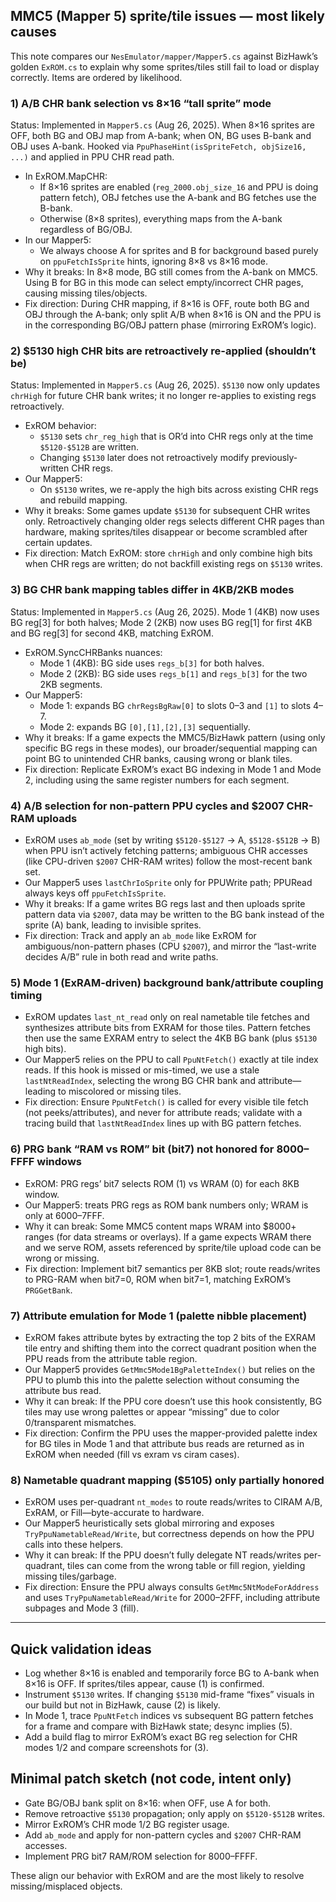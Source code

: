 ## MMC5 (Mapper 5) sprite/tile issues — most likely causes

This note compares our `NesEmulator/mapper/Mapper5.cs` against BizHawk’s golden `ExROM.cs` to explain why some sprites/tiles still fail to load or display correctly. Items are ordered by likelihood.

### 1) A/B CHR bank selection vs 8×16 “tall sprite” mode

Status: Implemented in `Mapper5.cs` (Aug 26, 2025). When 8×16 sprites are OFF, both BG and OBJ map from A-bank; when ON, BG uses B-bank and OBJ uses A-bank. Hooked via `PpuPhaseHint(isSpriteFetch, objSize16, ...)` and applied in PPU CHR read path.

- In ExROM.MapCHR:
  - If 8×16 sprites are enabled (`reg_2000.obj_size_16` and PPU is doing pattern fetch), OBJ fetches use the A-bank and BG fetches use the B-bank.
  - Otherwise (8×8 sprites), everything maps from the A-bank regardless of BG/OBJ.
- In our Mapper5:
  - We always choose A for sprites and B for background based purely on `ppuFetchIsSprite` hints, ignoring 8×8 vs 8×16 mode.
- Why it breaks: In 8×8 mode, BG still comes from the A-bank on MMC5. Using B for BG in this mode can select empty/incorrect CHR pages, causing missing tiles/objects.
- Fix direction: During CHR mapping, if 8×16 is OFF, route both BG and OBJ through the A-bank; only split A/B when 8×16 is ON and the PPU is in the corresponding BG/OBJ pattern phase (mirroring ExROM’s logic).

### 2) $5130 high CHR bits are retroactively re-applied (shouldn’t be)

Status: Implemented in `Mapper5.cs` (Aug 26, 2025). `$5130` now only updates `chrHigh` for future CHR bank writes; it no longer re-applies to existing regs retroactively.

- ExROM behavior:
  - `$5130` sets `chr_reg_high` that is OR’d into CHR regs only at the time `$5120-$512B` are written.
  - Changing `$5130` later does not retroactively modify previously-written CHR regs.
- Our Mapper5:
  - On `$5130` writes, we re-apply the high bits across existing CHR regs and rebuild mapping.
- Why it breaks: Some games update `$5130` for subsequent CHR writes only. Retroactively changing older regs selects different CHR pages than hardware, making sprites/tiles disappear or become scrambled after certain updates.
- Fix direction: Match ExROM: store `chrHigh` and only combine high bits when CHR regs are written; do not backfill existing regs on `$5130` writes.

### 3) BG CHR bank mapping tables differ in 4KB/2KB modes

Status: Implemented in `Mapper5.cs` (Aug 26, 2025). Mode 1 (4KB) now uses BG reg[3] for both halves; Mode 2 (2KB) now uses BG reg[1] for first 4KB and BG reg[3] for second 4KB, matching ExROM.

- ExROM.SyncCHRBanks nuances:
  - Mode 1 (4KB): BG side uses `regs_b[3]` for both halves.
  - Mode 2 (2KB): BG side uses `regs_b[1]` and `regs_b[3]` for the two 2KB segments.
- Our Mapper5:
  - Mode 1: expands BG `chrRegsBgRaw[0]` to slots 0–3 and `[1]` to slots 4–7.
  - Mode 2: expands BG `[0],[1],[2],[3]` sequentially.
- Why it breaks: If a game expects the MMC5/BizHawk pattern (using only specific BG regs in these modes), our broader/sequential mapping can point BG to unintended CHR banks, causing wrong or blank tiles.
- Fix direction: Replicate ExROM’s exact BG indexing in Mode 1 and Mode 2, including using the same register numbers for each segment.

### 4) A/B selection for non-pattern PPU cycles and $2007 CHR-RAM uploads

- ExROM uses `ab_mode` (set by writing `$5120-$5127` → A, `$5128-$512B` → B) when PPU isn’t actively fetching patterns; ambiguous CHR accesses (like CPU-driven `$2007` CHR-RAM writes) follow the most-recent bank set.
- Our Mapper5 uses `lastChrIoSprite` only for PPUWrite path; PPURead always keys off `ppuFetchIsSprite`.
- Why it breaks: If a game writes BG regs last and then uploads sprite pattern data via `$2007`, data may be written to the BG bank instead of the sprite (A) bank, leading to invisible sprites.
- Fix direction: Track and apply an `ab_mode` like ExROM for ambiguous/non-pattern phases (CPU `$2007`), and mirror the “last-write decides A/B” rule in both read and write paths.

### 5) Mode 1 (ExRAM-driven) background bank/attribute coupling timing

- ExROM updates `last_nt_read` only on real nametable tile fetches and synthesizes attribute bits from EXRAM for those tiles. Pattern fetches then use the same EXRAM entry to select the 4KB BG bank (plus `$5130` high bits).
- Our Mapper5 relies on the PPU to call `PpuNtFetch()` exactly at tile index reads. If this hook is missed or mis-timed, we use a stale `lastNtReadIndex`, selecting the wrong BG CHR bank and attribute—leading to miscolored or missing tiles.
- Fix direction: Ensure `PpuNtFetch()` is called for every visible tile fetch (not peeks/attributes), and never for attribute reads; validate with a tracing build that `lastNtReadIndex` lines up with BG pattern fetches.

### 6) PRG bank “RAM vs ROM” bit (bit7) not honored for $8000–$FFFF windows

- ExROM: PRG regs’ bit7 selects ROM (1) vs WRAM (0) for each 8KB window.
- Our Mapper5: treats PRG regs as ROM bank numbers only; WRAM is only at $6000–$7FFF.
- Why it can break: Some MMC5 content maps WRAM into $8000+ ranges (for data streams or overlays). If a game expects WRAM there and we serve ROM, assets referenced by sprite/tile upload code can be wrong or missing.
- Fix direction: Implement bit7 semantics per 8KB slot; route reads/writes to PRG-RAM when bit7=0, ROM when bit7=1, matching ExROM’s `PRGGetBank`.

### 7) Attribute emulation for Mode 1 (palette nibble placement)

- ExROM fakes attribute bytes by extracting the top 2 bits of the EXRAM tile entry and shifting them into the correct quadrant position when the PPU reads from the attribute table region.
- Our Mapper5 provides `GetMmc5Mode1BgPaletteIndex()` but relies on the PPU to plumb this into the palette selection without consuming the attribute bus read.
- Why it can break: If the PPU core doesn’t use this hook consistently, BG tiles may use wrong palettes or appear “missing” due to color 0/transparent mismatches.
- Fix direction: Confirm the PPU uses the mapper-provided palette index for BG tiles in Mode 1 and that attribute bus reads are returned as in ExROM when needed (fill vs exram vs ciram cases).

### 8) Nametable quadrant mapping ($5105) only partially honored

- ExROM uses per-quadrant `nt_modes` to route reads/writes to CIRAM A/B, ExRAM, or Fill—byte-accurate to hardware.
- Our Mapper5 heuristically sets global mirroring and exposes `TryPpuNametableRead/Write`, but correctness depends on how the PPU calls into these helpers.
- Why it can break: If the PPU doesn’t fully delegate NT reads/writes per-quadrant, tiles can come from the wrong table or fill region, yielding missing tiles/garbage.
- Fix direction: Ensure the PPU always consults `GetMmc5NtModeForAddress` and uses `TryPpuNametableRead/Write` for $2000–$2FFF, including attribute subpages and Mode 3 (fill).

---

## Quick validation ideas

- Log whether 8×16 is enabled and temporarily force BG to A-bank when 8×16 is OFF. If sprites/tiles appear, cause (1) is confirmed.
- Instrument `$5130` writes. If changing `$5130` mid-frame “fixes” visuals in our build but not in BizHawk, cause (2) is likely.
- In Mode 1, trace `PpuNtFetch` indices vs subsequent BG pattern fetches for a frame and compare with BizHawk state; desync implies (5).
- Add a build flag to mirror ExROM’s exact BG reg selection for CHR modes 1/2 and compare screenshots for (3).

## Minimal patch sketch (not code, intent only)

- Gate BG/OBJ bank split on 8×16: when OFF, use A for both.
- Remove retroactive `$5130` propagation; only apply on `$5120-$512B` writes.
- Mirror ExROM’s CHR mode 1/2 BG register usage.
- Add `ab_mode` and apply for non-pattern cycles and `$2007` CHR-RAM accesses.
- Implement PRG bit7 RAM/ROM selection for $8000–$FFFF.

These align our behavior with ExROM and are the most likely to resolve missing/misplaced objects.
